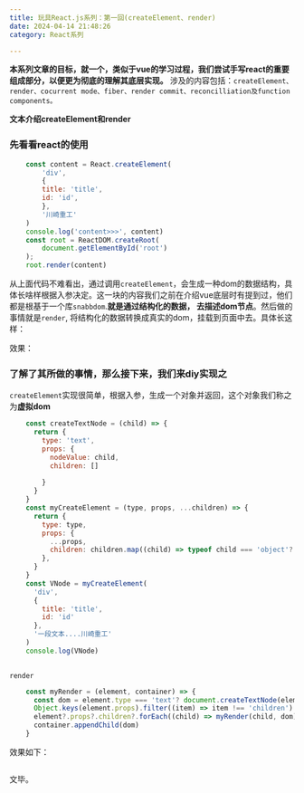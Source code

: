 ```yaml
---
title: 玩具React.js系列：第一回(createElement、render)
date: 2024-04-14 21:48:26
category: React系列

---
```


**本系列文章的目标，就一个，类似于vue的学习过程，我们尝试手写react的重要组成部分，以便更为彻底的理解其底层实现。**
涉及的内容包括：`createElement、render、cocurrent mode、fiber、render commit、reconcilliation及function components。`

**文本介绍createElement和render**

### 先看看react的使用
```javascript
    const content = React.createElement(
        'div',
        {
        title: 'title',
        id: 'id',
        },
        '川崎重工'
    )
    console.log('content>>>', content)
    const root = ReactDOM.createRoot(
        document.getElementById('root')
    );
    root.render(content)
```

从上面代码不难看出，通过调用`createElement`，会生成一种dom的数据结构，具体长啥样根据入参决定。这一块的内容我们之前在介绍vue底层时有提到过，他们都是根基于一个库`snabbdom`.**就是通过结构化的数据， 去描述dom节点**。然后做的事情就是`render`, 将结构化的数据转换成真实的dom，挂载到页面中去。具体长这样：
<img src="/img/reactjs系列1_0.jpg" alt="">

效果：
<img src="/img/reactjs系列1_1.gif" alt="">


### 了解了其所做的事情，那么接下来，我们来diy实现之
`createElement`实现很简单，根据入参，生成一个对象并返回，这个对象我们称之为**虚拟dom**
```javascript
    const createTextNode = (child) => {
      return {
        type: 'text',
        props: {
          nodeValue: child,
          children: []
          
        }
      }
    }
    const myCreateElement = (type, props, ...children) => {
      return {
        type: type,
        props: {
          ...props,
          children: children.map((child) => typeof child === 'object'? child: createTextNode(child))
        },
      }
    }
    const VNode = myCreateElement(
      'div',
      {
        title: 'title',
        id: 'id'
      },
      '一段文本....川崎重工'
    )
    console.log(VNode)
    
```

`render`

```javascript
    const myRender = (element, container) => {
      const dom = element.type === 'text'? document.createTextNode(element.props.nodeValue): document.createElement(element.type)
      Object.keys(element.props).filter((item) => item !== 'children').forEach((item) => dom[item] = element.props[item])
      element?.props?.children?.forEach((child) => myRender(child, dom))
      container.appendChild(dom)
    }
```

效果如下：

<img src="/img/react_toy1_2.gif" alt="">

文毕。

<!-- `代数效应`: 看了tm一圈，愣是没看懂。 -->





